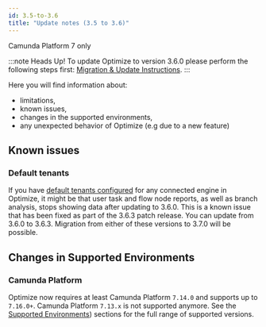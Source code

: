 ```yaml
---
id: 3.5-to-3.6
title: "Update notes (3.5 to 3.6)"
---
```


<span class="badge badge--platform">Camunda Platform 7 only</span>

:::note Heads Up!
To update Optimize to version 3.6.0 please perform the following steps first: [Migration & Update Instructions](./instructions.md).
:::

Here you will find information about:

* limitations,
* known issues,
* changes in the supported environments,
* any unexpected behavior of Optimize (e.g due to a new feature)

## Known issues
### Default tenants
If you have [default tenants configured](../../setup/configuration/#connection-to-camunda-platform) for any connected engine in Optimize,
it might be that user task and flow node reports, as well as branch analysis, stops showing data after updating to 3.6.0. This is a known
issue that has been fixed as part of the 3.6.3 patch release. You can update from 3.6.0 to 3.6.3. Migration from either of these versions to
3.7.0 will be possible.

## Changes in Supported Environments
### Camunda Platform

Optimize now requires at least Camunda Platform `7.14.0` and supports up to `7.16.0+`. Camunda Platform `7.13.x` is not supported anymore. 
See the [Supported Environments](./../../../reference/supported-environments.md/#camunda-platform)) sections for the full range of supported versions.